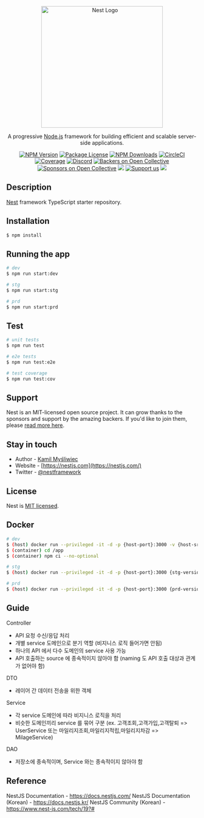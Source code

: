 <p align="center">
  <a href="http://nestjs.com/" target="blank"><img src="https://nestjs.com/img/logo_text.svg" width="320" alt="Nest Logo" /></a>
</p>

[circleci-image]: https://img.shields.io/circleci/build/github/nestjs/nest/master?token=abc123def456
[circleci-url]: https://circleci.com/gh/nestjs/nest

  <p align="center">A progressive <a href="http://nodejs.org" target="_blank">Node.js</a> framework for building efficient and scalable server-side applications.</p>
    <p align="center">
<a href="https://www.npmjs.com/~nestjscore" target="_blank"><img src="https://img.shields.io/npm/v/@nestjs/core.svg" alt="NPM Version" /></a>
<a href="https://www.npmjs.com/~nestjscore" target="_blank"><img src="https://img.shields.io/npm/l/@nestjs/core.svg" alt="Package License" /></a>
<a href="https://www.npmjs.com/~nestjscore" target="_blank"><img src="https://img.shields.io/npm/dm/@nestjs/common.svg" alt="NPM Downloads" /></a>
<a href="https://circleci.com/gh/nestjs/nest" target="_blank"><img src="https://img.shields.io/circleci/build/github/nestjs/nest/master" alt="CircleCI" /></a>
<a href="https://coveralls.io/github/nestjs/nest?branch=master" target="_blank"><img src="https://coveralls.io/repos/github/nestjs/nest/badge.svg?branch=master#9" alt="Coverage" /></a>
<a href="https://discord.gg/G7Qnnhy" target="_blank"><img src="https://img.shields.io/badge/discord-online-brightgreen.svg" alt="Discord"/></a>
<a href="https://opencollective.com/nest#backer" target="_blank"><img src="https://opencollective.com/nest/backers/badge.svg" alt="Backers on Open Collective" /></a>
<a href="https://opencollective.com/nest#sponsor" target="_blank"><img src="https://opencollective.com/nest/sponsors/badge.svg" alt="Sponsors on Open Collective" /></a>
  <a href="https://paypal.me/kamilmysliwiec" target="_blank"><img src="https://img.shields.io/badge/Donate-PayPal-ff3f59.svg"/></a>
    <a href="https://opencollective.com/nest#sponsor"  target="_blank"><img src="https://img.shields.io/badge/Support%20us-Open%20Collective-41B883.svg" alt="Support us"></a>
  <a href="https://twitter.com/nestframework" target="_blank"><img src="https://img.shields.io/twitter/follow/nestframework.svg?style=social&label=Follow"></a>
</p>
  <!--[![Backers on Open Collective](https://opencollective.com/nest/backers/badge.svg)](https://opencollective.com/nest#backer)
  [![Sponsors on Open Collective](https://opencollective.com/nest/sponsors/badge.svg)](https://opencollective.com/nest#sponsor)-->

## Description

[Nest](https://github.com/nestjs/nest) framework TypeScript starter repository.

## Installation

```bash
$ npm install
```

## Running the app

```bash
# dev
$ npm run start:dev

# stg
$ npm run start:stg

# prd
$ npm run start:prd
```

## Test

```bash
# unit tests
$ npm run test

# e2e tests
$ npm run test:e2e

# test coverage
$ npm run test:cov
```

## Support

Nest is an MIT-licensed open source project. It can grow thanks to the sponsors and support by the amazing backers. If you'd like to join them, please [read more here](https://docs.nestjs.com/support).

## Stay in touch

- Author - [Kamil Myśliwiec](https://kamilmysliwiec.com)
- Website - [https://nestjs.com](https://nestjs.com/)
- Twitter - [@nestframework](https://twitter.com/nestframework)

## License

Nest is [MIT licensed](LICENSE).

## Docker

```bash
# dev
$ (host) docker run --privileged -it -d -p {host-port}:3000 -v {host-src-path}:/app {dev-version-image}
$ (container) cd /app
$ (container) npm ci --no-optional

# stg
$ (host) docker run --privileged -it -d -p {host-port}:3000 {stg-version-image}

# prd
$ (host) docker run --privileged -it -d -p {host-port}:3000 {prd-version-image}
```

## Guide

Controller
- API 요청 수신/응답 처리
- 개별 service 도메인으로 분기 역할 (비지니스 로직 들어가면 안됨)
- 하나의 API 에서 다수 도메인의 service 사용 가능
- API 호출하는 source 에 종속적이지 않아야 함 (naming 도 API 호출 대상과 관계가 없어야 함)

DTO
- 레이어 간 데이터 전송을 위한 객체

Service
- 각 service 도메인에 따라 비지니스 로직을 처리
- 비슷한 도메인끼리 service 를 묶어 구분 (ex. 고객조회,고객가입,고객탈퇴 => UserService 또는 마일리지조회,마일리지적립,마일리지차감 => MilageService)

DAO
- 저장소에 종속적이며, Service 와는 종속적이지 않아야 함

## Reference

NestJS Documentation - https://docs.nestjs.com/
NestJS Documentation (Korean) - https://docs.nestjs.kr/
NestJS Community (Korean) - https://www.nest-js.com/tech/19?#
